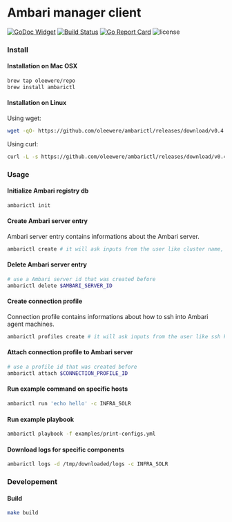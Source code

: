 # Ambari manager client
[![GoDoc Widget](https://godoc.org/github.com/oleewere/ambarictl/ambari?status.svg)](https://godoc.org/github.com/oleewere/ambarictl/ambari)
[![Build Status](https://travis-ci.org/oleewere/ambarictl.svg?branch=master)](https://travis-ci.org/oleewere/ambarictl)
[![Go Report Card](https://goreportcard.com/badge/github.com/oleewere/ambarictl)](https://goreportcard.com/report/github.com/oleewere/ambarictl)
![license](http://img.shields.io/badge/license-Apache%20v2-blue.svg)

### Install

#### Installation on Mac OSX
```bash
brew tap oleewere/repo
brew install ambarictl
```

#### Installation on Linux

Using wget:
```bash
wget -qO- https://github.com/oleewere/ambarictl/releases/download/v0.4.4/ambarictl_0.4.4_linux_64-bit.tar.gz | tar -C /usr/bin -zxv ambarictl
```

Using curl:
```bash
curl -L -s https://github.com/oleewere/ambarictl/releases/download/v0.4.4/ambarictl_0.4.4_linux_64-bit.tar.gz | tar -C /usr/bin -xzv ambarictl
```

### Usage

#### Initialize Ambari registry db

```bash
ambarictl init
```

#### Create Ambari server entry
Ambari server entry contains informations about the Ambari server.
```bash
ambarictl create # it will ask inputs from the user like cluster name, Ambari server host etc.
```

#### Delete Ambari server entry
```bash
# use a Ambari server id that was created before
ambarictl delete $AMBARI_SERVER_ID
```

#### Create connection profile
Connection profile contains informations about how to ssh into Ambari agent machines.
```bash
ambarictl profiles create # it will ask inputs from the user like ssh key path, need host jump etc.
```

#### Attach connection profile to Ambari server
```bash
# use a profile id that was created before
ambarictl attach $CONNECTION_PROFILE_ID
```

#### Run example command on specific hosts
```bash
ambarictl run 'echo hello' -c INFRA_SOLR
```

#### Run example playbook
```bash
ambarictl playbook -f examples/print-configs.yml
```

#### Download logs for specific components
```bash
ambarictl logs -d /tmp/downloaded/logs -c INFRA_SOLR
```


### Developement
#### Build
```bash
make build
```
